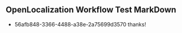 ## OpenLocalization Workflow Test MarkDown
* 56afb848-3366-4488-a38e-2a75699d3570 thanks!

<!--HONumber=Jul16_HO2-->


